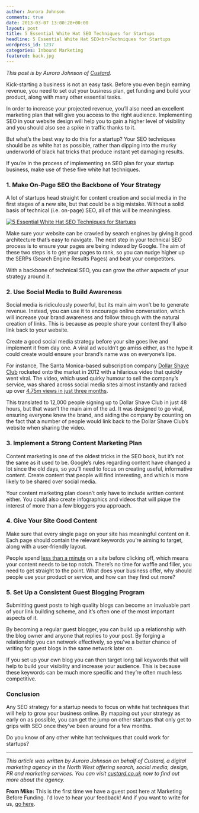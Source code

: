 ```yaml
---
author: Aurora Johnson
comments: true
date: 2013-03-07 13:00:28+00:00
layout: post
title: 5 Essential White Hat SEO Techniques for Startups
headline: 5 Essential White Hat SEO<br>Techniques for Startups
wordpress_id: 1237
categories: Inbound Marketing
featured: back.jpg
---
```


_This post is by Aurora Johnson of [Custard](http://www.custard.co.uk/design/)._


Kick-starting a business is not an easy task. Before you even begin earning revenue, you need to set out your business plan, get funding and build your product, along with many other essential tasks. 

In order to increase your projected revenue, you’ll also need an excellent marketing plan that will give you access to the right audience. Implementing SEO in your website design will help you to gain a higher level of visibility and you should also see a spike in traffic thanks to it. 

But what’s the best way to do this for a startup? Your SEO techniques should be as white hat as possible, rather than dipping into the murky underworld of black hat tricks that produce instant yet damaging results. 

If you’re in the process of implementing an SEO plan for your startup business, make use of these five white hat techniques.

<!-- more -->




### 1. Make On-Page SEO the Backbone of Your Strategy


A lot of startups head straight for content creation and social media in the first stages of a new site, but that could be a big mistake. Without a solid basis of technical (i.e. on-page) SEO, all of this will be meaningless. 


[![5 Essential White Hat SEO Techniques for Startups](http://marketingbeforefunding.com/wp-content/uploads/2013/03/google-startup-seo-white-hat-techniques-590x440.jpg)](http://marketingbeforefunding.com/2013/03/07/5-essential-white-hat-seo-techniques-for-startups/)

Make sure your website can be crawled by search engines by giving it good architecture that’s easy to navigate. The next step in your technical SEO process is to ensure your pages are being indexed by Google. The aim of these two steps is to get your pages to rank, so you can nudge higher up the SERPs (Search Engine Results Pages) and beat your competitors. 





With a backbone of technical SEO, you can grow the other aspects of your strategy around it.  






### 2. Use Social Media to Build Awareness




Social media is ridiculously powerful, but its main aim won’t be to generate revenue. Instead, you can use it to encourage online conversation, which will increase your brand awareness and follow through with the natural creation of links. This is because as people share your content they’ll also link back to your website. 





Create a good social media strategy before your site goes live and implement it from day one. A viral ad wouldn’t go amiss either, as the hype it could create would ensure your brand’s name was on everyone’s lips. 





For instance, The Santa Monica-based subscription company [Dollar Shave Club](http://dollarshaveclub.com) rocketed onto the market in 2012 with a hilarious video that quickly went viral. The video, which used quirky humour to sell the company’s service, was shared across social media sites almost instantly and racked up over [4.75m views in just three months](http://www.entrepreneur.com/article/224282). 





This translated to 12,000 people signing up to Dollar Shave Club in just 48 hours, but that wasn’t the main aim of the ad. It was designed to go viral, ensuring everyone knew the brand, and aiding the company by counting on the fact that a number of people would link back to the Dollar Shave Club’s website when sharing the video.






### 3. Implement a Strong Content Marketing Plan




Content marketing is one of the oldest tricks in the SEO book, but it’s not the same as it used to be. Google’s rules regarding content have changed a lot since the old days, so you’ll need to focus on creating useful, informative content. Create content that people will find interesting, and which is more likely to be shared over social media. 





Your content marketing plan doesn’t only have to include written content either. You could also create infographics and videos that will pique the interest of more than a few bloggers you approach. 






### 4. Give Your Site Good Content




Make sure that every single page on your site has meaningful content on it. Each page should contain the relevant keywords you’re aiming to target, along with a user-friendly layout. 





People spend [less than a minute](http://www.nngroup.com/articles/how-long-do-users-stay-on-web-pages/) on a site before clicking off, which means your content needs to be top notch. There’s no time for waffle and filler, you need to get straight to the point. What does your business offer, why should people use your product or service, and how can they find out more? 







### 5. Set Up a Consistent Guest Blogging Program




Submitting guest posts to high quality blogs can become an invaluable part of your link building scheme, and it’s often one of the most important aspects of it. 





By becoming a regular guest blogger, you can build up a relationship with the blog owner and anyone that replies to your post. By forging a relationship you can network effectively, so you’ve a better chance of writing for guest blogs in the same network later on. 





If you set up your own blog you can then target long tail keywords that will help to build your visibility and increase your audience. This is because these keywords can be much more specific and they’re often much less competitive. 







### Conclusion




Any SEO strategy for a startup needs to focus on white hat techniques that will help to grow your business online. By mapping out your strategy as early on as possible, you can get the jump on other startups that only get to grips with SEO once they’ve been around for a few months. 





Do you know of any other white hat techniques that could work for startups?





* * *




_This article was written by Aurora Johnson on behalf of Custard, a digital marketing agency in the North West offering search, social media, design, PR and marketing services. You can visit [custard.co.uk](http://www.custard.co.uk/design/) now to find out more about the agency._




**From Mike:** This is the first time we have a guest post here at Marketing Before Funding. I'd love to hear your feedback! And if you want to write for us, [go here](http://marketingbeforefunding.com/guest-post/).
